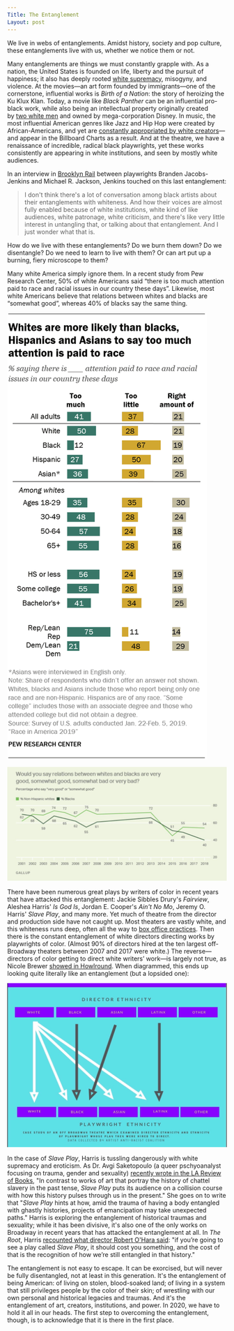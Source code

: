 ```yaml
---
Title: The Entanglement
Layout: post
---
```



We live in webs of entanglements. Amidst history, society and pop culture, these entanglements live with us, whether we notice them or not. 

Many entanglements are things we must constantly grapple with. As a nation, the United States is founded on life, liberty and the pursuit of happiness; it also has deeply rooted [white supremacy](https://www.theatlantic.com/magazine/archive/2019/04/adam-serwer-madison-grant-white-nationalism/583258/), misogyny, and violence. At the movies—an art form founded by immigrants—one of the cornerstone, influential works is *Birth of a Nation*: the story of heroizing the Ku Klux Klan. Today, a movie like *Black Panther* can be an influential pro-black work, while also being an intellectual property originally created by [two white men](https://en.m.wikipedia.org/wiki/Black_Panther_(Marvel_Comics)) and owned by mega-corporation Disney. In music, the most influential American genres like Jazz and Hip Hop were created by African-Americans, and yet are [constantly appropriated by white creators](https://www.nytimes.com/interactive/2019/08/14/magazine/music-black-culture-appropriation.html)—and appear in the Billboard Charts as a result. And at the theatre, we have a renaissance of incredible, radical black playwrights, yet these works consistently are appearing in white institutions, and seen by mostly white audiences.

In an interview in [Brooklyn Rail](https://brooklynrail.org/2019/06/theater/In-Dialogue-Inner-Life-Out-Loud-A-Strange-Loop) between playwrights Branden Jacobs-Jenkins and Michael R. Jackson, Jenkins touched on this last entanglement:

> I don't think there's a lot of conversation among black artists about their entanglements with whiteness. And how their voices are almost fully enabled because of white institutions, white kind of like audiences, white patronage, white criticism, and there's like very little interest in untangling that, or talking about that entanglement. And I just wonder what that is.

How do we live with these entanglements? Do we burn them down? Do we disentangle? Do we need to learn to live with them? Or can art put up a burning, fiery microscope to them?

Many white America simply ignore them. In a recent study from Pew Research Center, 50% of white Americans said “there is too much attention paid to race and racial issues in our country these days”. Likewise, most white Americans believe that relations between whites and blacks are “somewhat good”, whereas 40% of blacks say the same thing.

![](/images/Relations.jpg)

![](/images/Relations2.jpg)

There have been numerous great plays by writers of color in recent years that have attacked this entanglement: Jackie Sibbles Drury's *Fairview*, Aleshea Harris' *Is God Is*, Jordan E. Cooper's *Ain't No Mo*, Jeremy O. Harris' *Slave Play*, and many more. Yet much of theatre from the director and production side have not caught up. Most theaters are vastly white, and this whiteness runs deep, often all the way to [box office practices](http://twitter.com/josesolismayen/status/1186831453620973568). Then there is the constant entanglement of white directors directing works by playwrights of color. (Almost 90% of directors hired at the ten largest off-Broadway theaters between 2007 and 2017 were white.) The reverse—directors of color getting to direct white writers’ work—is largely not true, as Nicole Brewer [showed in Howlround](https://howlround.com/playwrights-color-white-directors-and-exposing-racist-policy). When diagrammed, this ends up looking quite literally like an entanglement (but a lopsided one):

![](/images/directorethnicity.jpg)

In the case of *Slave Play*, Harris is tussling dangerously with white supremacy and eroticism. As Dr. Avgi Saketopoulo (a queer pschyoanalyst focusing on trauma, gender and sexuality) [recently wrote in the LA Review of Books](https://lareviewofbooks.org/article/consentsowhite-on-the-erotics-of-slave-play-in-slave-play/), "In contrast to works of art that portray the history of chattel slavery in the past tense, *Slave Play* puts its audience on a collision course with how this history pulses through us in the present." She goes on to write that "*Slave Play* hints at how, amid the trauma of having a body entangled with ghastly histories, projects of emancipation may take unexpected paths." Harris is exploring the entanglement of historical traumas and sexuality; while it has been divisive, it's also one of the only works on Broadway in recent years that has attacked the entanglement at all. In *The Root*, Harris [recounted what director Robert O'Hara said](https://www.theroot.com/it-should-cost-you-something-as-it-debuts-on-broadway-1837972463): "if you’re going to see a play called *Slave Play*, it should cost you something, and the cost of that is the recognition of how we’re still entangled in that history."

The entanglement is not easy to escape. It can be exorcised, but will never be fully disentangled, not at least in this generation. It's the entanglement of being American: of living on stolen, blood-soaked land; of living in a system that still privileges people by the color of their skin; of wrestling with our own personal and historical legacies and traumas. And it's the entanglement of art, creators, institutions, and power. In 2020, we have to hold it all in our heads. The first step to overcoming the entanglement, though, is to acknowledge that it is there in the first place.